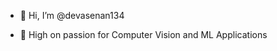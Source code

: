 - 👋 Hi, I’m @devasenan134
<!-- - 👀 I’m interested in Artificial Intelligence -->
- 🌱 High on passion for Computer Vision and ML Applications
<!-- - 💞️ I’m looking to collaborate on ... -->

<!---
devasenan134/devasenan134 is a ✨ special ✨ repository because its `README.md` (this file) appears on your GitHub profile.
You can click the Preview link to take a look at your changes.
--->
